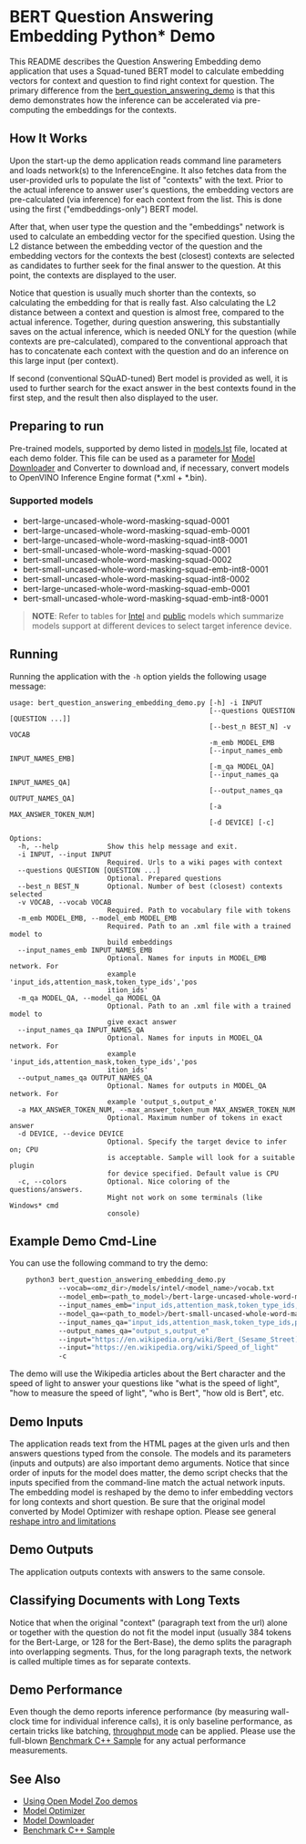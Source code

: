 # BERT Question Answering Embedding Python\* Demo

This README describes the Question Answering Embedding demo application that uses a Squad-tuned BERT model to calculate embedding vectors for context and question to find right context for question. The primary difference from the [bert_question_answering_demo](../../bert_question_answering_demo/python/README.md) is that this demo demonstrates how the inference can be accelerated via pre-computing the embeddings for the contexts.

## How It Works

Upon the start-up the demo application reads command line parameters and loads network(s) to the InferenceEngine.
It also fetches data from the user-provided urls to populate the list of "contexts" with the text.
Prior to the actual inference to answer user's questions, the embedding vectors are pre-calculated (via inference) for each context from the list.
This is done using the first ("emdbeddings-only") BERT model.

After that, when user type the question and the "embeddings" network is used to calculate an embedding vector for the specified question.
Using the L2 distance between the embedding vector of the question and the embedding vectors for the contexts the best (closest) contexts are selected
as candidates to further seek for the final answer to the question. At this point, the contexts are displayed to the user.

Notice that question is usually much shorter than the contexts, so calculating the embedding for that is really fast. Also calculating the L2 distance between a context and question is almost free, compared to the actual inference. Together, during question answering, this substantially saves on the actual inference, which is needed ONLY for the question (while contexts are pre-calculated), compared to the conventional approach that has to concatenate each context with the question and do an inference on this large input (per context).

If second (conventional SQuAD-tuned) Bert model is provided as well, it is used to further search for the exact answer in the best contexts found in the first step, and the result then also displayed to the user.

## Preparing to run

Pre-trained models, supported by demo listed in [models.lst](./models.lst) file, located at each demo folder.
This file can be used as a parameter for [Model Downloader](../../../tools/downloader/README.md) and Converter to download and, if necessary, convert models to OpenVINO Inference Engine format (\*.xml + \*.bin).

### Supported models

* bert-large-uncased-whole-word-masking-squad-0001
* bert-large-uncased-whole-word-masking-squad-emb-0001
* bert-large-uncased-whole-word-masking-squad-int8-0001
* bert-small-uncased-whole-word-masking-squad-0001
* bert-small-uncased-whole-word-masking-squad-0002
* bert-small-uncased-whole-word-masking-squad-emb-int8-0001
* bert-small-uncased-whole-word-masking-squad-int8-0002
* bert-large-uncased-whole-word-masking-squad-emb-0001
* bert-small-uncased-whole-word-masking-squad-emb-int8-0001

> **NOTE**: Refer to tables for [Intel](../../../models/intel/device_support.md) and [public](../../../models/public/device_support.md) models which summarize models support at different devices to select target inference device.

## Running

Running the application with the `-h` option yields the following usage message:

```
usage: bert_question_answering_embedding_demo.py [-h] -i INPUT
                                                 [--questions QUESTION [QUESTION ...]]
                                                 [--best_n BEST_N] -v VOCAB
                                                 -m_emb MODEL_EMB
                                                 [--input_names_emb INPUT_NAMES_EMB]
                                                 [-m_qa MODEL_QA]
                                                 [--input_names_qa INPUT_NAMES_QA]
                                                 [--output_names_qa OUTPUT_NAMES_QA]
                                                 [-a MAX_ANSWER_TOKEN_NUM]
                                                 [-d DEVICE] [-c]

Options:
  -h, --help            Show this help message and exit.
  -i INPUT, --input INPUT
                        Required. Urls to a wiki pages with context
  --questions QUESTION [QUESTION ...]
                        Optional. Prepared questions
  --best_n BEST_N       Optional. Number of best (closest) contexts selected
  -v VOCAB, --vocab VOCAB
                        Required. Path to vocabulary file with tokens
  -m_emb MODEL_EMB, --model_emb MODEL_EMB
                        Required. Path to an .xml file with a trained model to
                        build embeddings
  --input_names_emb INPUT_NAMES_EMB
                        Optional. Names for inputs in MODEL_EMB network. For
                        example 'input_ids,attention_mask,token_type_ids','pos
                        ition_ids'
  -m_qa MODEL_QA, --model_qa MODEL_QA
                        Optional. Path to an .xml file with a trained model to
                        give exact answer
  --input_names_qa INPUT_NAMES_QA
                        Optional. Names for inputs in MODEL_QA network. For
                        example 'input_ids,attention_mask,token_type_ids','pos
                        ition_ids'
  --output_names_qa OUTPUT_NAMES_QA
                        Optional. Names for outputs in MODEL_QA network. For
                        example 'output_s,output_e'
  -a MAX_ANSWER_TOKEN_NUM, --max_answer_token_num MAX_ANSWER_TOKEN_NUM
                        Optional. Maximum number of tokens in exact answer
  -d DEVICE, --device DEVICE
                        Optional. Specify the target device to infer on; CPU
                        is acceptable. Sample will look for a suitable plugin
                        for device specified. Default value is CPU
  -c, --colors          Optional. Nice coloring of the questions/answers.
                        Might not work on some terminals (like Windows* cmd
                        console)
```

## Example Demo Cmd-Line
You can use the following command to try the demo:

```sh
    python3 bert_question_answering_embedding_demo.py
            --vocab=<omz_dir>/models/intel/<model_name>/vocab.txt
            --model_emb=<path_to_model>/bert-large-uncased-whole-word-masking-squad-emb-0001.xml
            --input_names_emb="input_ids,attention_mask,token_type_ids,position_ids"
            --model_qa=<path_to_model>/bert-small-uncased-whole-word-masking-squad-0002.xml
            --input_names_qa="input_ids,attention_mask,token_type_ids,position_ids"
            --output_names_qa="output_s,output_e"
            --input="https://en.wikipedia.org/wiki/Bert_(Sesame_Street)"
            --input="https://en.wikipedia.org/wiki/Speed_of_light"
            -c
```

The demo will use the Wikipedia articles about the Bert character and the speed of light to answer your questions like
"what is the speed of light", "how to measure the speed of light", "who is Bert", "how old is Bert", etc.

## Demo Inputs

The application reads text from the HTML pages at the given urls and then answers questions typed from the console.
The models and its parameters (inputs and outputs) are also important demo arguments.
Notice that since order of inputs for the model does matter, the demo script checks that the inputs specified
from the command-line match the actual network inputs.
The embedding model is reshaped by the demo to infer embedding vectors for long contexts and short question.
Be sure that the original model converted by Model Optimizer with reshape option.
Please see general [reshape intro and limitations](https://docs.openvinotoolkit.org/latest/_docs_IE_DG_ShapeInference.html)

## Demo Outputs

The application outputs contexts with answers to the same console.

## Classifying Documents with Long Texts

Notice that when the original "context" (paragraph text from the url) alone or together with the question do not fit the model input
(usually 384 tokens for the Bert-Large, or 128 for the Bert-Base), the demo splits the paragraph into overlapping segments.
Thus, for the long paragraph texts, the network is called multiple times as for separate contexts.

## Demo Performance

Even though the demo reports inference performance (by measuring wall-clock time for individual inference calls),
it is only baseline performance, as certain tricks like batching,
[throughput mode](https://docs.openvinotoolkit.org/latest/_docs_IE_DG_Intro_to_Performance.html) can be applied.
Please use the full-blown [Benchmark C++ Sample](https://docs.openvinotoolkit.org/latest/_inference_engine_samples_benchmark_app_README.html)
for any actual performance measurements.

## See Also

* [Using Open Model Zoo demos](../../README.md)
* [Model Optimizer](https://docs.openvinotoolkit.org/latest/_docs_MO_DG_Deep_Learning_Model_Optimizer_DevGuide.html)
* [Model Downloader](../../../tools/downloader/README.md)
* [Benchmark C++ Sample](https://docs.openvinotoolkit.org/latest/_inference_engine_samples_benchmark_app_README.html)

